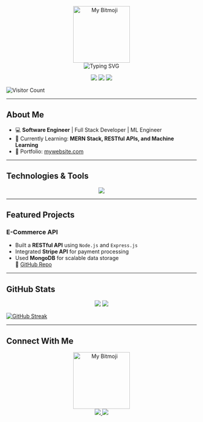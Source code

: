 <p align="center">
  <img src="https://github.com/user-attachments/assets/f692759f-e167-4b9f-8570-965132e62ee7" alt="My Bitmoji" width="150px" /><br>
  <img src="https://readme-typing-svg.demolab.com?font=Fira+Code&weight=500&size=30&pause=1000&color=FFA500&center=true&vCenter=true&width=600&lines=Hello%2C+I'm+Muhammad+Faizan+Ashraf;Full+Stack+Developer;ML+Enthusiast+%7C+Tech+Lover" alt="Typing SVG" />
</p>


<p align="center">
  <img src="https://img.shields.io/badge/Developer-Full%20Stack-blue?style=flat-square&logo=github" />
  <img src="https://img.shields.io/github/followers/Faizan-Ashraf?style=social" />
  <img src="https://img.shields.io/github/stars/Faizan-Ashraf?style=social" />
</p>

![Visitor Count](https://hits.seeyoufarm.com/api/count/incr/badge.svg?url=https://github.com/Faizan-Ashraf/&count_bg=%2379C83D&title_bg=%23555555&icon=github.svg&icon_color=%23E7E7E7&title=Profile+Views&edge_flat=false)

---

##  About Me
- 💻 **Software Engineer** | Full Stack Developer | ML Engineer  
- 🌱 Currently Learning: **MERN Stack, RESTful APIs, and Machine Learning**
- 🔗 Portfolio: [mywebsite.com](https://mywebsite.com)  

---

##  Technologies & Tools  
<p align="center">
  <img src="https://skillicons.dev/icons?i=html,css,js,react,nodejs,express,mongodb,c,cpp,java,kotlin,mysql,figma,python,bootstrap" />
</p>

---

##  Featured Projects  
### E-Commerce API  
- Built a **RESTful API** using `Node.js` and `Express.js`
- Integrated **Stripe API** for payment processing
- Used **MongoDB** for scalable data storage  
🔗 [GitHub Repo](https://github.com/your-username/project-link)

---

## GitHub Stats  
<p align="center">
  <img src="https://github-readme-stats.vercel.app/api?username=Faizan-Ashraf&show_icons=true&theme=cobalt" />
  <img src="https://github-readme-stats.vercel.app/api/top-langs/?username=Faizan-Ashraf&layout=compact&langs_count=8&theme=cobalt" />
  
  <a href="https://git.io/streak-stats"><img src="https://github-readme-streak-stats.herokuapp.com?user=Faizan-Ashraf&theme=cobalt&type=png" alt="GitHub Streak" /></a>
  
</p>


---

## Connect With Me  
<p align="center">
  <img src="https://github.com/user-attachments/assets/55375467-4dab-4e91-afa2-e0b055ff0d3e" alt="My Bitmoji" width="150px" /><br>

  <a href="https://www.linkedin.com/in/muhammad-faizan-ashraf-5a99b6268/" target="_blank">
    <img src="https://img.shields.io/badge/LinkedIn-blue?style=flat&logo=linkedin" />
  </a>
  <a href="mailto:youremail@example.com">
    <img src="https://img.shields.io/badge/Email-red?style=flat&logo=gmail" />
  </a>
</p>
